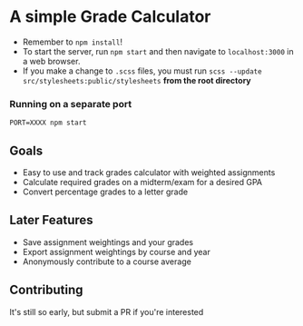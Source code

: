 # A simple Grade Calculator
* Remember to `npm install`!
* To start the server, run `npm start` and then navigate to `localhost:3000` in a web browser.
* If you make a change to `.scss` files, you must run `scss --update src/stylesheets:public/stylesheets` **from the root directory**

### Running on a separate port
`PORT=XXXX npm start`

## Goals
* Easy to use and track grades calculator with weighted assignments
* Calculate required grades on a midterm/exam for a desired GPA
* Convert percentage grades to a letter grade

## Later Features
* Save assignment weightings and your grades
* Export assignment weightings by course and year
* Anonymously contribute to a course average

## Contributing
It's still so early, but submit a PR if you're interested

